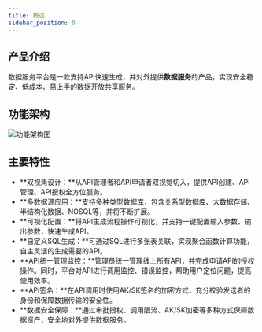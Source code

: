 ```yaml
---
title: 概述
sidebar_position: 0
---
```

## 产品介绍

数据服务平台是一款支持API快速生成，并对外提供**数据服务**的产品，实现安全稳定、低成本、易上手的数据开放共享服务。

## 功能架构

![功能架构图](https://uniplore-docs.oss-cn-chengdu.aliyuncs.com/datastudio/data-service/functional-structure.jpg)

## 主要特性
- **双视角设计：**从API管理者和API申请者双视觉切入，提供API创建、API管理、API授权全方位服务。
- **多数据源应用：**支持多种类型数据库，包含关系型数据库、大数据存储、半结构化数据、NOSQL等，并将不断扩展。
- **可视化配置：**将API生成流程操作可视化，并支持一键配置输入参数、输出参数，快速生成API。
- **自定义SQL生成：**可通过SQL进行多张表关联，实现聚合函数计算功能，自主灵活的生成需要的API。
- **API统一管理监控：**管理员统一管理线上所有API，并完成申请API的授权操作。同时，平台对API进行调用监控、错误监控，帮助用户定位问题，提高使用效率。
- **API签名：**在API调用时使用AK/SK签名的加密方式，充分校验发送者的身份和保障数据传输的安全性。
- **数据安全保障：**通过审批授权、调用限流、AK/SK加密等多种方式保障数据资产，安全地对外提供数据服务。
